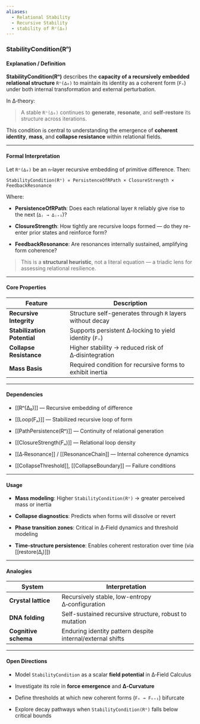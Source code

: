 ```yaml
---
aliases:
  - Relational Stability
  - Recursive Stability
  - stability of Rⁿ(∆₀)
---
```


### StabilityCondition(Rⁿ)

#### Explanation / Definition

**StabilityCondition(Rⁿ)** describes the **capacity of a recursively embedded relational structure** `Rⁿ(∆₀)` to maintain its identity as a coherent form (`Fₙ`) under both internal transformation and external perturbation.

In ∆‑theory:

> A stable `Rⁿ(∆₀)` continues to **generate**, **resonate**, and **self-restore** its structure across iterations.

This condition is central to understanding the emergence of **coherent identity**, **mass**, and **collapse resistance** within relational fields.

---

#### Formal Interpretation

Let `Rⁿ(∆₀)` be an `n`‑layer recursive embedding of primitive difference. Then:

```
StabilityCondition(Rⁿ) ∝ PersistenceOfRPath × ClosureStrength × FeedbackResonance
```

Where:

- **PersistenceOfRPath**: Does each relational layer `R` reliably give rise to the next (`∆ⱼ → ∆ⱼ₊₁`)?
    
- **ClosureStrength**: How tightly are recursive loops formed — do they re-enter prior states and reinforce form?
    
- **FeedbackResonance**: Are resonances internally sustained, amplifying form coherence?
    

> This is a **structural heuristic**, not a literal equation — a triadic lens for assessing relational resilience.

---

#### Core Properties

|Feature|Description|
|---|---|
|**Recursive Integrity**|Structure self-generates through `R` layers without decay|
|**Stabilization Potential**|Supports persistent ∆‑locking to yield identity (`Fₙ`)|
|**Collapse Resistance**|Higher stability → reduced risk of ∆‑disintegration|
|**Mass Basis**|Required condition for recursive forms to exhibit inertia|

---

#### Dependencies

- [[Rⁿ(∆₀)]] — Recursive embedding of difference
    
- [[Loop(Fₙ)]] — Stabilized recursive loop of form
    
- [[PathPersistence(Rⁿ)]] — Continuity of relational generation
    
- [[ClosureStrength(Fₙ)]] — Relational loop density
    
- [[∆‑Resonance]] / [[ResonanceChain]] — Internal coherence dynamics
    
- [[CollapseThreshold]], [[CollapseBoundary]] — Failure conditions
    

---

#### Usage

- **Mass modeling**: Higher `StabilityCondition(Rⁿ)` → greater perceived mass or inertia
    
- **Collapse diagnostics**: Predicts when forms will dissolve or revert
    
- **Phase transition zones**: Critical in ∆‑Field dynamics and threshold modeling
    
- **Time-structure persistence**: Enables coherent restoration over time (via [[restore(∆ⱼ)]])
    

---

#### Analogies

|System|Interpretation|
|---|---|
|**Crystal lattice**|Recursively stable, low-entropy ∆‑configuration|
|**DNA folding**|Self-sustained recursive structure, robust to mutation|
|**Cognitive schema**|Enduring identity pattern despite internal/external shifts|

---

#### Open Directions

- Model `StabilityCondition` as a scalar **field potential** in ∆‑Field Calculus
    
- Investigate its role in **force emergence** and **∆‑Curvature**
    
- Define thresholds at which new coherent forms (`Fₙ → Fₙ₊₁`) bifurcate
    
- Explore decay pathways when `StabilityCondition(Rⁿ)` falls below critical bounds
    